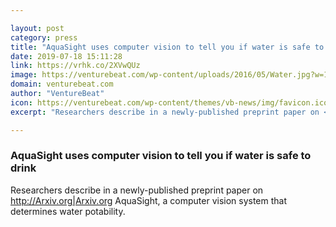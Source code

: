 ```yaml
---

layout: post
category: press
title: "AquaSight uses computer vision to tell you if water is safe to drink"
date: 2019-07-18 15:11:28
link: https://vrhk.co/2XVwQUz
image: https://venturebeat.com/wp-content/uploads/2016/05/Water.jpg?w=1200&strip=all
domain: venturebeat.com
author: "VentureBeat"
icon: https://venturebeat.com/wp-content/themes/vb-news/img/favicon.ico
excerpt: "Researchers describe in a newly-published preprint paper on <http://Arxiv.org|Arxiv.org> AquaSight, a computer vision system that determines water potability."

---
```


### AquaSight uses computer vision to tell you if water is safe to drink

Researchers describe in a newly-published preprint paper on <http://Arxiv.org|Arxiv.org> AquaSight, a computer vision system that determines water potability.